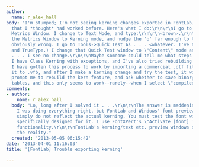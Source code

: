 ```yaml
---
author:
  name: r_alex_hall
body: "I'm stumped; I'm not seeing kerning changes exported in FontLab, with I process
  that I *thought* had worked before. Here's what I do:\r\n\r\nI go to Window->New
  Metrics Window. I change to Text Mode, and type:\r\n\r\n<brown>.\r\n\r\nI change
  the Metrics Window to Kerning mode, and nudge the 'o' far enough to the right it's
  obviously wrong. I go to Tools->Quick Test As . . . <whatever. I've tried OpenType
  and TrueType.) I change that Quick Test window to \"Content\" mode and type again:\r\n\r\n<brown>\r\n\r\nAnd
  . . . I see no change.\r\n\r\nMaybe someone could tell me what steps I'm missing?
  I have Class Kerning with exceptions, and I've also tried rebuilding the Kern feature.\r\n\r\nAlso,
  I have gotten this process to work by importing a commercial .otf file and saving
  it to .vfb, and after I make a kerning change and try the test, it will (if I remember)
  prompt me to rebuild the kern feature, and ask whether to save binary or compiled
  tables, and this only seems to work--rarely--when I select \"compiled.\""
comments:
- author:
    name: r_alex_hall
  body: "Lo, long after I solved it . . .\r\n\r\nThe answer is maddeningly simple:
    I was doing everything right, but FontLab and Windows' font preview funtions/tools
    simply do not reflect the actual kerning. You must test the font with any tool
    specifically designed for it. I use FontXPert's \"Activate [font] Temporarily\"
    functionality.\r\n\r\nFontLab's kerning/text etc. preview windows do seem to reflect
    the reality."
  created: '2013-05-05 06:15:42'
date: '2013-04-01 11:16:03'
title: '[FontLab] Trouble exporting kerning'

---
```

